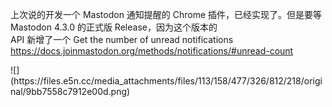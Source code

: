 <p>上次说的开发一个 Mastodon 通知提醒的 Chrome 插件，已经实现了。但是要等 Mastodon 4.3.0 的正式版 Release，因为这个版本的 <br /> API 新增了一个 Get the number of unread notifications <a href="https://docs.joinmastodon.org/methods/notifications/#unread-count" target="_blank" rel="nofollow noopener" translate="no"><span class="invisible">https://</span><span class="ellipsis">docs.joinmastodon.org/methods/</span><span class="invisible">notifications/#unread-count</span></a></p>
![](https://files.e5n.cc/media_attachments/files/113/158/477/326/812/218/original/9bb7558c7912e00d.png)